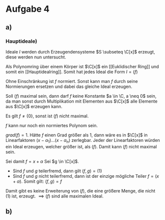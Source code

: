 $\newcommand{\Q}{\mathbb Q}$
$\newcommand{\C}{\mathbb C}$


# Aufgabe 4
## a)
### Hauptideale)
Ideale $I$ werden durch Erzeugendensysteme $S \subseteq \C[x]$ erzeugt, diese werden nun untersucht.

Als Polynomring über einem Körper ist $\C[x]$ ein [[Euklidischer Ring]] und somit ein [[Hauptidealring]].
Somit hat jedes Ideal die Form $I=(f)$

Ohne Einschränkung ist $f$ normiert. Sonst kann man $f$ durch seine Normierungen ersetzen und dabei das gleiche Ideal erzeugen.

Soll $(f)$ maximal sein, dann darf $f$ keine Konstante $a \in \C, a \neq 0$ sein, da man sonst durch Multiplikation mit Elementen aus $\C[x]$ alle Elemente aus $\C[x]$ erzeugen kann.

Es gilt $f \neq \{0\}$, sonst ist $(f)$ nicht maximal.

$f$ kann nur noch ein normiertes Polynom sein.

$grad(f) = 1$. Hätte $f$ einen Grad größer als $1$, dann wäre es in $\C[x]$ in Linearfaktoren $(x-\alpha_1)...(x-\alpha_n)$ zerlegbar. Jeder der Linearfaktoren würden ein Ideal erzeugen, welcher größer ist, als $(f)$. Damit kann $(f)$ nicht maximal sein.

Sei damit $f = x + \alpha$
Sei $g \in \C[x]$. 
- Sind $f$ und $g$ teilerfremd, dann gilt $(f, g) = (1)$
- Sind $f$ und $g$ nicht teilerfremd, dann ist der einzige mögliche Teiler $f = (x+\alpha)$. Somit gilt: $(f, g) = f$ 

Damit gibt es keine Erweiterung von $(f)$, die eine größere Menge, die nicht $(1)$ ist, erzeugt.
$\implies (f)$ sind alle maximalen Ideal.

## b)
